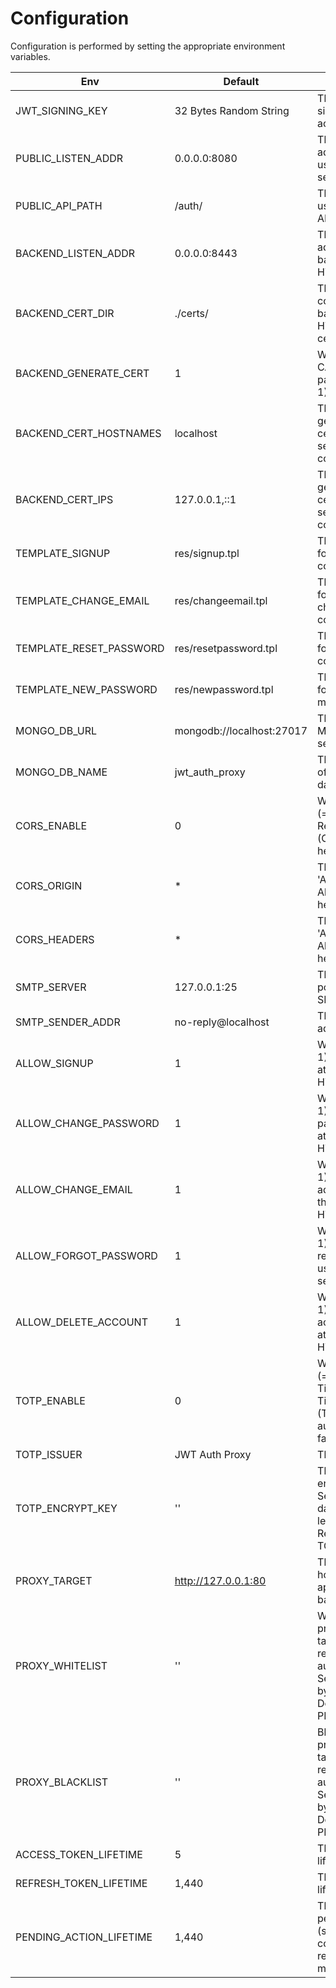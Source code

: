 # Configuration
Configuration is performed by setting the appropriate environment variables.

Env | Default | Description
--- | --- | ---
JWT_SIGNING_KEY | 32 Bytes Random String | The private key for signing the JWT access tokens.
PUBLIC_LISTEN_ADDR | 0.0.0.0:8080 | The listening address for the user-facing HTTP server.
PUBLIC_API_PATH | /auth/ | The path for the user-facing REST API.
BACKEND_LISTEN_ADDR | 0.0.0.0:8443 | The listening address for the backend-facing HTTPS server.
BACKEND_CERT_DIR | ./certs/ | The directory containing the backend-facing HTTP server's certificates (mTLS).
BACKEND_GENERATE_CERT | 1 | Whether to create CA and server key-pair on startup (= 1).
BACKEND_CERT_HOSTNAMES | localhost | The hostnames to generate the server certificate for, separated by commas.
BACKEND_CERT_IPS | 127.0.0.1,::1 | The IP addresses to generate the server certificate for, separated by commas.
TEMPLATE_SIGNUP | res/signup.tpl | The email template for signup confirmation mails.
TEMPLATE_CHANGE_EMAIL | res/changeemail.tpl | The email template for email address change confirmation mails.
TEMPLATE_RESET_PASSWORD | res/resetpassword.tpl | The email template for password reset confirmation mails.
TEMPLATE_NEW_PASSWORD | res/newpassword.tpl | The email template for new password mails.
MONGO_DB_URL | mongodb://localhost:27017 | The URL of the MongoDB database server.
MONGO_DB_NAME | jwt_auth_proxy | The database name of the MongoDB database.
CORS_ENABLE | 0 | Whether to enable (= 1) Cross-Origin Resource Sharing (CORS) response headers.
CORS_ORIGIN | * | The value of the 'Access-Control-Allow-Origin' header.
CORS_HEADERS | * | The value of the 'Access-Control-Allow-Headers' header.
SMTP_SERVER | 127.0.0.1:25 | The address and port of the outgoing SMTP server.
SMTP_SENDER_ADDR | no-reply@localhost | The SMTP sender address.
ALLOW_SIGNUP | 1 | Whether to allow (= 1) signup requests at the user-facing HTTP server.
ALLOW_CHANGE_PASSWORD | 1 | Whether to allow (= 1) change password requests at the user-facing HTTP server.
ALLOW_CHANGE_EMAIL | 1 | Whether to allow (= 1) change email address requests at the user-facing HTTP server.
ALLOW_FORGOT_PASSWORD | 1 | Whether to allow (= 1) password reset requests at the user-facing HTTP server.
ALLOW_DELETE_ACCOUNT | 1 | Whether to allow (= 1) "delete my account" requests at the user-facing HTTP server.
TOTP_ENABLE | 0 | Whether to enable (= 1) support for Time-based One-Time Passwords (TOTP) as a second authentication factor (2FA).
TOTP_ISSUER | JWT Auth Proxy | The TOTP Issuer.
TOTP_ENCRYPT_KEY | '' | The passphrase encrypt the TOTP Secrets in the database (minimum length: 16 bytes). Required if TOTP_ENABLE=1.
PROXY_TARGET | http://127.0.0.1:80 | The target server hosting your application backend.
PROXY_WHITELIST | '' | Whitelisted URL prefixes at the target server not requiring a valid authentication. Separate prefixes by colons (':'). Don't use with PROXY_BLACKLIST.
PROXY_BLACKLIST | '' | Blacklisted URL prefixes at the target server requiring a valid authentication. Separate prefixes by colons (':'). Don't use with PROXY_WHITELIST.
ACCESS_TOKEN_LIFETIME | 5 | The access token lifetime in minutes.
REFRESH_TOKEN_LIFETIME | 1,440 | The refresh token lifetime in minutes.
PENDING_ACTION_LIFETIME | 1,440 | The lifetime of pending actions (such as confirmation requests) in minutes.